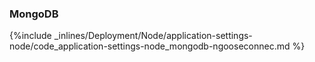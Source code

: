 <!-- usedin: [ _node/deployment/application-settings-node.md] -->


### MongoDB



{%include _inlines/Deployment/Node/application-settings-node/code_application-settings-node_mongodb-ngooseconnec.md %}




